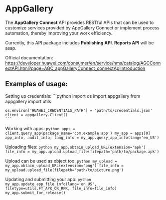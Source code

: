 # AppGallery

The **AppGallery Connect** API provides RESTful APIs that can be used to customize services provided by AppGallery Connect or implement process automation, thereby improving your work efficiency. 

Currently, this API package includes **Publishing API**. **Reports API** will be asap.

Official documentation: https://developer.huawei.com/consumer/en/service/hms/catalog/AGCConnectAPI.html?page=AGC_appGalleryConnect_connectApiIntroduction

## Examples of usage:

Setting up credentials:
    ```python
    import os
    import appgallery
    from appgallery import utils

    os.environ['HUAWEI_CREDENTIALS_PATH'] = 'path/to/credentials.json'
    client = appgallery.Client()
    ```

Working with apps:
    ```python
    apps = client.query_app(package_name='com.example.app')
    my_app = apps[0]
    app_info, audit_info, lang_info = my_app.query_app_info(lang='en_US')
    ```

Uploading files:
    ```python
    my_app.obtain_upload_URL(extension='apk')
    file_info = my_app.upload.upload_file(filepath='path/to/package.apk')
    ```

Upload can be used as object too:
    ```python
    my_upload = my_app.obtain_upload_URL(extension='png')
    file_info = my_upload.upload_file(filepath='path/to/picture.png')
    ```

Updating and submitting your app:
    ```python
    my_app.update_app_file_info(lang='en_US', filetype=utils.FT_APK_OR_RPK, file_info=file_info)
    my_app.submit_for_release()
    ```